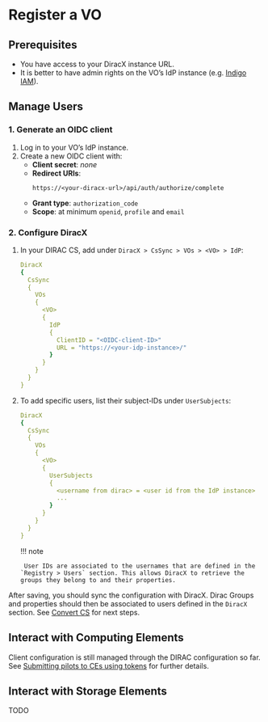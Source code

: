 # Register a VO

## Prerequisites

- You have access to your DiracX instance URL.
- It is better to have admin rights on the VO’s IdP instance (e.g. [Indigo IAM](https://indigo-iam.github.io/)).

## Manage Users

### 1. Generate an OIDC client

1. Log in to your VO’s IdP instance.
2. Create a new OIDC client with:
   - **Client secret**: _none_
   - **Redirect URIs**:
     ```
     https://<your‑diracx‑url>/api/auth/authorize/complete
     ```
   - **Grant type**: `authorization_code`
   - **Scope**: at minimum `openid`, `profile` and `email`

### 2. Configure DiracX

1. In your DIRAC CS, add under `DiracX > CsSync > VOs > <VO> > IdP`:

   ```yaml
   DiracX
   {
     CsSync
     {
       VOs
       {
         <VO>
         {
           IdP
           {
             ClientID = "<OIDC‑client‑ID>"
             URL = "https://<your‑idp‑instance>/"
           }
         }
       }
     }
   }
   ```

2. To add specific users, list their subject‑IDs under `UserSubjects`:

   ```yaml
   DiracX
   {
     CsSync
     {
       VOs
       {
         <VO>
         {
           UserSubjects
           {
             <username from dirac> = <user id from the IdP instance>
             ...
           }
         }
       }
     }
   }
   ```

   !!! note

   ```
    User IDs are associated to the usernames that are defined in the `Registry > Users` section. This allows DiracX to retrieve the groups they belong to and their properties.
   ```

After saving, you should sync the configuration with DiracX. Dirac Groups and properties should then be associated to users defined in the `DiracX` section.
See [Convert CS](./convert-cs.md) for next steps.

## Interact with Computing Elements

Client configuration is still managed through the DIRAC configuration so far. See [Submitting pilots to CEs using tokens](https://dirac.readthedocs.io/en/latest/AdministratorGuide/HowTo/pilotsWithTokens.html) for further details.

## Interact with Storage Elements

TODO
